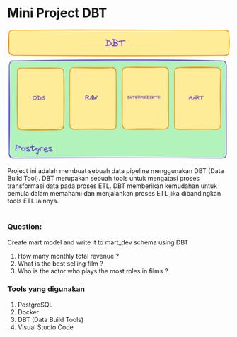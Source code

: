 # Mini Project DBT

<img src='/img/DBT-Overview.png'/>

Project ini adalah membuat sebuah data pipeline menggunakan DBT (Data Build Tool). DBT merupakan sebuah tools untuk mengatasi proses transformasi data pada proses ETL. DBT memberikan kemudahan untuk pemula dalam memahami dan menjalankan proses ETL jika dibandingkan tools ETL lainnya. <br/> <br/>
### Question:
Create mart model and write it to mart_dev schema using DBT <br/>
1. How many monthly total revenue ?
2. What is the best selling film ?
3. Who is the actor who plays the most roles in films ?

### Tools yang digunakan
1. PostgreSQL
2. Docker
3. DBT (Data Build Tools)
4. Visual Studio Code
